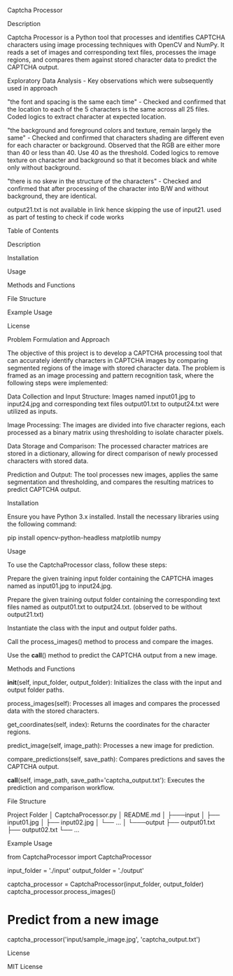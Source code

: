 Captcha Processor

Description

Captcha Processor is a Python tool that processes and identifies CAPTCHA characters using image processing techniques with OpenCV and NumPy. It reads a set of images and corresponding text files, processes the image regions, and compares them against stored character data to predict the CAPTCHA output.

Exploratory Data Analysis - Key observations which were subsequently used in approach

"the font and spacing is the same each time" - Checked and confirmed that the location to each of the 5 characters is the same across all 25 files. Coded logics to extract character at expected location. 

"the background and foreground colors and texture, remain largely the same" - Checked and confirmed that characters shading are different even for each character or background. Observed that the RGB are either more than 40 or less than 40. Use 40 as the threshold. Coded logics to remove texture on character and background so that it becomes black and white only without background. 

"there is no skew in the structure of the characters" - Checked and confirmed that after processing of the character into B/W and without background, they are identical. 

output21.txt is not available in link hence skipping the use of input21. used as part of testing to check if code works



Table of Contents

Description

Installation

Usage

Methods and Functions

File Structure

Example Usage

License

Problem Formulation and Approach

The objective of this project is to develop a CAPTCHA processing tool that can accurately identify characters in CAPTCHA images by comparing segmented regions of the image with stored character data. The problem is framed as an image processing and pattern recognition task, where the following steps were implemented:

Data Collection and Input Structure: Images named input01.jpg to input24.jpg  and corresponding text files output01.txt to output24.txt were utilized as inputs.

Image Processing: The images are divided into five character regions, each processed as a binary matrix using thresholding to isolate character pixels.

Data Storage and Comparison: The processed character matrices are stored in a dictionary, allowing for direct comparison of newly processed characters with stored data.

Prediction and Output: The tool processes new images, applies the same segmentation and thresholding, and compares the resulting matrices to predict CAPTCHA output.

Installation

Ensure you have Python 3.x installed. Install the necessary libraries using the following command:

pip install opencv-python-headless matplotlib numpy

Usage

To use the CaptchaProcessor class, follow these steps:

Prepare the given training input folder containing the CAPTCHA images named as input01.jpg to input24.jpg.

Prepare the given training output folder containing the corresponding text files named as output01.txt to output24.txt. (observed to be without output21.txt)

Instantiate the class with the input and output folder paths.

Call the process_images() method to process and compare the images.

Use the __call__() method to predict the CAPTCHA output from a new image.

Methods and Functions

__init__(self, input_folder, output_folder): Initializes the class with the input and output folder paths.

process_images(self): Processes all images and compares the processed data with the stored characters.

get_coordinates(self, index): Returns the coordinates for the character regions.

predict_image(self, image_path): Processes a new image for prediction.

compare_predictions(self, save_path): Compares predictions and saves the CAPTCHA output.

__call__(self, image_path, save_path='captcha_output.txt'): Executes the prediction and comparison workflow.

File Structure

Project Folder
│   CaptchaProcessor.py
│   README.md
│
├───input
│   ├── input01.jpg
│   ├── input02.jpg
│   └── ...
│
└───output
    ├── output01.txt
    ├── output02.txt
    └── ...

Example Usage

from CaptchaProcessor import CaptchaProcessor

input_folder = './input'
output_folder = './output'

captcha_processor = CaptchaProcessor(input_folder, output_folder)
captcha_processor.process_images()

# Predict from a new image
captcha_processor('input/sample_image.jpg', 'captcha_output.txt')

License

MIT License

